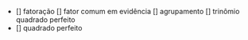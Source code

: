 - [] fatoração
        [] fator comum em evidência
        [] agrupamento
        [] trinômio quadrado perfeito
- [] quadrado perfeito